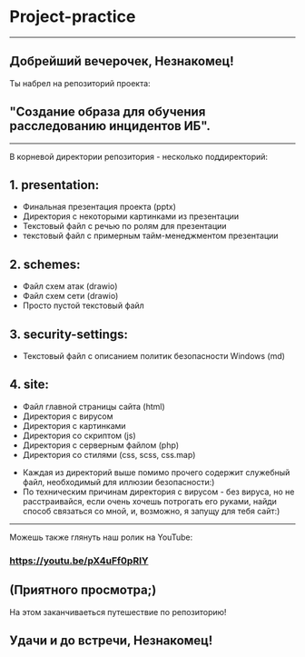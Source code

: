 # Project-practice
--------------------------------------------------------------
## Добрейший вечерочек, Незнакомец!
Ты набрел на репозиторий проекта:
## "Создание образа для обучения расследованию инцидентов ИБ".
--------------------------------------------------------------
В корневой директории репозитория - несколько поддиректорий:
## 1. presentation:
- Финальная презентация проекта (pptx)
- Директория с некоторыми картинками из презентации
- Текстовый файл с речью по ролям для презентации
- текстовый файл с примерным тайм-менеджментом презентации
## 2. schemes:
- Файл схем атак (drawio)
- Файл схем сети (drawio)
- Просто пустой текстовый файл
## 3. security-settings:
- Текстовый файл с описанием политик безопасности Windows (md)
## 4. site:
- Файл главной страницы сайта (html)
- Директория с вирусом
- Директория с картинками
- Директория со скриптом (js)
- Директория с серверным файлом (php)
- Директория со стилями (css, scss, css.map)
* Каждая из директорий выше помимо прочего содержит служебный файл, необходимый для иллюзии безопасности:)
* По техническим причинам директория с вирусом - без вируса, но не расстраивайся, если очень хочешь потрогать его руками, найди способ связаться со мной, и, возможно, я запущу для тебя сайт:)
--------------------------------------------------------------
Можешь также глянуть наш ролик на YouTube:
### https://youtu.be/pX4uFf0pRIY
(Приятного просмотра;)
--------------------------------------------------------------
На этом заканчиваеться путешествие по репозиторию!
## Удачи и до встречи, Незнакомец!
